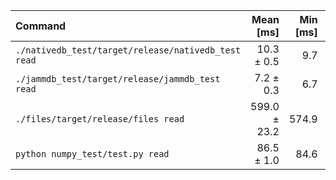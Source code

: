 | Command | Mean [ms] | Min [ms] | Max [ms] | Relative |
|:---|---:|---:|---:|---:|
| `./nativedb_test/target/release/nativedb_test read` | 10.3 ± 0.5 | 9.7 | 15.2 | 1.42 ± 0.09 |
| `./jammdb_test/target/release/jammdb_test read` | 7.2 ± 0.3 | 6.7 | 8.8 | 1.00 |
| `./files/target/release/files read` | 599.0 ± 23.2 | 574.9 | 627.0 | 82.75 ± 4.59 |
| `python numpy_test/test.py read` | 86.5 ± 1.0 | 84.6 | 89.6 | 11.96 ± 0.49 |
